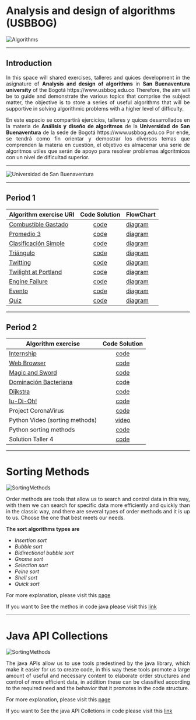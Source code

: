 # Analysis and design of algorithms (USBBOG)

![Algorithms](https://www.caracteristicas.co/wp-content/uploads/2018/08/Algoritmo-min-e1533652024302.jpg)

___

## Introduction

<p style = 'text-align: justify;'>
In this space will shared exercises, talleres and quices development in the asignature of <strong>Analysis and design of algorithms</strong> in <strong>San Buenaventura university</strong> of the Bogotá https://www.usbbog.edu.co Therefore, the aim will be to guide and demonstrate the various topics that comprise the subject matter, the objective is to store a series of useful algorithms that will be supportive in solving algorithmic problems with a higher level of difficulty.</p> 

<p style = 'text-align: justify;'>
En este espacio se compartirá ejercicios, talleres y quices desarrollados en la materia de <strong>Análisis y diseño de algoritmos</strong> de la <strong>Universidad de San Buenaventura</strong> de la sede de Bogotá https://www.usbbog.edu.co Por ende, se tendrá como fin orientar y demostrar los diversos temas que comprenden la materia en cuestión, el objetivo es almacenar una serie de algoritmos utiles que serán de apoyo para resolver problemas algoritmicos con un nivel de dificultad superior.</p>

___

![Universidad de San Buenaventura](https://dachcolombia.com/wp-content/uploads/2017/07/7993_universidad-de-san-buenaventura.jpg)

___

## Period 1 

|Algorithm exercise URI|<center>Code Solution</center>|FlowChart|
|------------------|--------|-------------------------|
|[Combustible Gastado](https://www.urionlinejudge.com.br/judge/es/problems/view/1017)|<center>[code](https://github.com/sebastianrodriguezcorrea/Analysis-and-design-of-algorithms/tree/master/Period%201/CombustibleGastado)</center>|[diagram](https://github.com/sebastianrodriguezcorrea/Analysis-and-design-of-algorithms/blob/master/Period%201/Flowchart/CombustibleGastado.jpg)|
|[Promedio 3](https://www.urionlinejudge.com.br/judge/es/problems/view/1040)|<center>[code](https://github.com/sebastianrodriguezcorrea/Analysis-and-design-of-algorithms/tree/master/Period%201/Promedio%203)</center>|[diagram](https://github.com/sebastianrodriguezcorrea/Analysis-and-design-of-algorithms/blob/master/Period%201/Flowchart/Promedio3.jpg)|
|[Clasificación Simple](https://www.urionlinejudge.com.br/judge/es/problems/view/1042)|<center>[code](https://github.com/sebastianrodriguezcorrea/Analysis-and-design-of-algorithms/tree/master/Period%201/ClasificacionSimple)</center>|[diagram](https://github.com/sebastianrodriguezcorrea/Analysis-and-design-of-algorithms/blob/master/Period%201/Flowchart/ClasificacionSimple.jpg)|
|[Triángulo](https://www.urionlinejudge.com.br/judge/es/problems/view/1043)|<center>[code](https://github.com/sebastianrodriguezcorrea/Analysis-and-design-of-algorithms/tree/master/Period%201/Triangulo)</center>|[diagram](https://github.com/sebastianrodriguezcorrea/Analysis-and-design-of-algorithms/blob/master/Period%201/Flowchart/Triangulo.jpg)|
|[Twitting](https://www.urionlinejudge.com.br/judge/es/problems/view/2165)|<center>[code](https://github.com/sebastianrodriguezcorrea/Analysis-and-design-of-algorithms/tree/master/Period%201/Twitting)</center>|[diagram](https://github.com/sebastianrodriguezcorrea/Analysis-and-design-of-algorithms/blob/master/Period%201/Flowchart/Twitting.jpg)|
|[Twilight at Portland](https://www.urionlinejudge.com.br/judge/es/problems/view/2168)|<center>[code](https://github.com/sebastianrodriguezcorrea/Analysis-and-design-of-algorithms/tree/master/Period%201/TwilightAtPortland)</center>|[diagram](https://github.com/sebastianrodriguezcorrea/Analysis-and-design-of-algorithms/blob/master/Period%201/Flowchart/TwilightAtPortland.jpg)|
|[Engine Failure](https://www.urionlinejudge.com.br/judge/es/problems/view/2167)|<center>[code](https://github.com/sebastianrodriguezcorrea/Analysis-and-design-of-algorithms/tree/master/Period%201/EngineFailure)</center>|[diagram](https://github.com/sebastianrodriguezcorrea/Analysis-and-design-of-algorithms/blob/master/Period%201/Flowchart/EngineFailure.jpg)|
|[Evento](https://www.urionlinejudge.com.br/judge/es/problems/view/2172)|<center>[code](https://github.com/sebastianrodriguezcorrea/Analysis-and-design-of-algorithms/tree/master/Period%201/Evento)</center>|[diagram](https://github.com/sebastianrodriguezcorrea/Analysis-and-design-of-algorithms/blob/master/Period%201/Flowchart/EngineFailure.jpg)|
|[Quiz](https://www.urionlinejudge.com.br/judge/es/problems/view/1930)|<center>[code](https://github.com/sebastianrodriguezcorrea/Analysis-and-design-of-algorithms/tree/master/Period%201/Quiz/AdaQuiz)</center>|[diagram](https://github.com/sebastianrodriguezcorrea/Analysis-and-design-of-algorithms/blob/master/Period%201/Flowchart/adaQuiz.jpg)|

___

## Period 2

|Algorithm exercise|<center>Code Solution</center>|
|------------------|--------|
|[Internship](https://www.urionlinejudge.com.br/judge/es/problems/view/2248)|<center>[code](https://github.com/sebastianrodriguezcorrea/Analysis-and-design-of-algorithms/tree/master/Period%202/Internship)</center>|
|[Web Browser](https://www.urionlinejudge.com.br/judge/es/problems/view/2635)|<center>[code](https://github.com/sebastianrodriguezcorrea/Analysis-and-design-of-algorithms/tree/master/Period%202/WebBrowser)</center>|
|[Magic and Sword](https://www.urionlinejudge.com.br/judge/es/problems/view/2632)|<center>[code](https://github.com/sebastianrodriguezcorrea/Analysis-and-design-of-algorithms/tree/master/Period%202/MagicAndSword)</center>|
|[Dominación Bacteriana](https://www.urionlinejudge.com.br/judge/es/problems/view/2687)|<center>[code](https://github.com/sebastianrodriguezcorrea/Analysis-and-design-of-algorithms/tree/master/Period%202/DominacionBacteriana)</center>|
|[Dijkstra](https://www.urionlinejudge.com.br/judge/es/problems/view/2653)|<center>[code](https://github.com/sebastianrodriguezcorrea/Analysis-and-design-of-algorithms/tree/master/Period%202/Dijkstra)</center>|
|[Iu-Di-Oh!](https://www.urionlinejudge.com.br/judge/en/problems/view/2542)|<center>[code](https://github.com/sebastianrodriguezcorrea/Analysis-and-design-of-algorithms/tree/master/Period%202/Iu-Di-Oh)</center>|
|Project CoronaVirus|<center>[code](https://github.com/sebastianrodriguezcorrea/Analysis-and-design-of-algorithms/tree/master/COVID-19)</center>|
|Python Video (sorting methods)|<center>[video](https://youtu.be/2UYa1W-tpAA)</center>|
|Python sorting methods|<center>[code](https://github.com/sebastianrodriguezcorrea/Analysis-and-design-of-algorithms/blob/master/Period%202/Met.%20Ordenamiento%20-%20Python/PrimerPuntoTaller3.py)</center>|
|Solution Taller 4|<center>[code](https://github.com/sebastianrodriguezcorrea/Analysis-and-design-of-algorithms/tree/master/Period%202/Taller%204/Taller4Analisis/src)</center>|

___

# Sorting  Methods

![SortingMethods](https://embed-ssl.wistia.com/deliveries/70d6f4e10e2badb5ef394f00c17ad2bc1c14f6e7.jpg)

<p style = 'text-align: justify;'>
Order methods are tools that allow us to search and control data in this way, with them we can search for specific data more efficiently and quickly than in the classic way, and there are several types of order methods and it is up to us. Choose the one that best meets our needs.</p>

**The sort algorithms types are**

* *Insertion sort*
* *Bubble sort*
* *Bidirectional bubble sort*
* *Gnome sort*
* *Selection sort*
* *Peine sort*
* *Shell sort*
* *Quick sort*

For more explanation, please visit this [page](http://lwh.free.fr/pages/algo/tri/tri_es.htm)

If you want to See the methos in code java please visit this [link](https://github.com/sebastianrodriguezcorrea/Analysis-and-design-of-algorithms/blob/master/Sorting%20methods/SortingMethods/src/sortingmethods/SortingMethods.java)

___

# Java API Collections

![SortingMethods](https://chercher.tech/images/java-programming/java-collection-framework.png)

<p style = 'text-align: justify;'>
The java APIs allow us to use tools predestined by the java library, which make it easier for us to create code, in this way these tools promote a large amount of useful and necessary content to elaborate order structures and control of more efficient data, in addition these can be classified according to the required need and the behavior that it promotes in the code structure.</p>

For more explanation, please visit this [page](http://how2examples.com/java/collections)

If you want to See the java API Colletions in code please visit this [link]()
